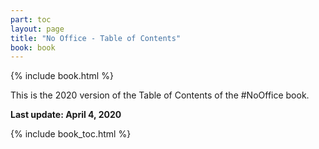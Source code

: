 ```yaml
---
part: toc
layout: page
title: "No Office - Table of Contents"
book: book
---
```


{% include book.html %}

This is the 2020 version of the Table of Contents of the #NoOffice book.

**Last update: April 4, 2020**

{% include book_toc.html %}